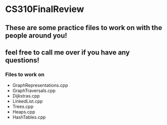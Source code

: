 # CS310FinalReview

<h2>These are some practice files to work on with the people around you!</h2>
<h2>feel free to call me over if you have any questions!</h2>

<h3><b>Files to work on</b></h3>
<ul>
    <li> GraphRepresentations.cpp
    <li> GraphTraversals.cpp
    <li> Dijkstras.cpp
    <li> LinkedList.cpp
    <li> Trees.cpp
    <li> Heaps.cpp
    <li> HashTables.cpp
</ul>